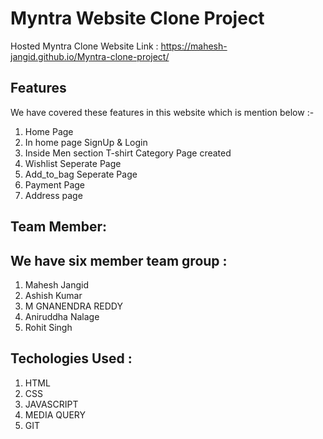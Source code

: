# Myntra Website Clone Project

Hosted Myntra Clone Website Link : https://mahesh-jangid.github.io/Myntra-clone-project/

## Features

We have covered these features in this website which is mention below :-

1. Home Page
2. In home page SignUp & Login
3. Inside Men section T-shirt Category Page created
4. Wishlist Seperate Page
5. Add_to_bag Seperate Page
6. Payment Page
7. Address page

## Team Member:

## We have six member team group :

1. Mahesh Jangid
2. Ashish Kumar
3. M GNANENDRA REDDY
4. Aniruddha Nalage
5. Rohit Singh

## Techologies Used :

1. HTML
2. CSS
3. JAVASCRIPT
4. MEDIA QUERY
5. GIT
